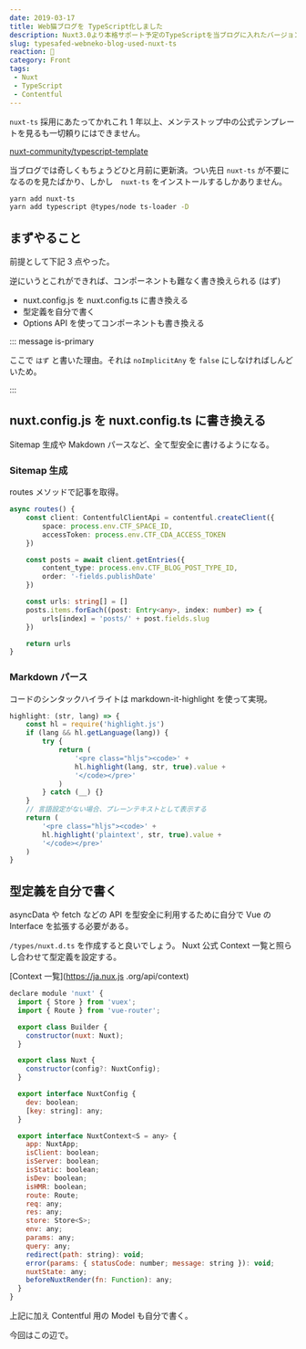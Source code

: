 ```yaml
---
date: 2019-03-17
title: Web猫ブログを TypeScript化しました
description: Nuxt3.0より本格サポート予定のTypeScriptを当ブログに入れたバージョンを作りました。ちなみにまだ本番稼働しておらず、今回は導入編の話のみとなります。
slug: typesafed-webneko-blog-used-nuxt-ts
reaction: 💪
category: Front
tags: 
 - Nuxt
 - TypeScript
 - Contentful
---
```


`nuxt-ts` 採用にあたってかれこれ 1 年以上、メンテストップ中の公式テンプレートを見るも一切頼りにはできません。

[nuxt-community/typescript-template](https://github.com/nuxt-community/typescript-template)

当ブログでは奇しくもちょうどひと月前に更新済。つい先日 `nuxt-ts` が不要になるのを見たばかり、しかし　`nuxt-ts` をインストールするしかありません。

```bash
yarn add nuxt-ts
yarn add typescript @types/node ts-loader -D
```

## まずやること

前提として下記 3 点やった。

逆にいうとこれができれば、コンポーネントも難なく書き換えられる (はず)

- nuxt.config.js を nuxt.config.ts に書き換える
- 型定義を自分で書く
- Options API を使ってコンポーネントも書き換える

::: message is-primary

ここで `はず` と書いた理由。それは `noImplicitAny` を `false` にしなければしんどいため。

:::

## nuxt.config.js を nuxt.config.ts に書き換える

Sitemap 生成や Makdown パースなど、全て型安全に書けるようになる。

### Sitemap 生成

routes メソッドで記事を取得。

```ts
async routes() {
    const client: ContentfulClientApi = contentful.createClient({
        space: process.env.CTF_SPACE_ID,
        accessToken: process.env.CTF_CDA_ACCESS_TOKEN
    })

    const posts = await client.getEntries({
        content_type: process.env.CTF_BLOG_POST_TYPE_ID,
        order: '-fields.publishDate'
    })

    const urls: string[] = []
    posts.items.forEach((post: Entry<any>, index: number) => {
        urls[index] = 'posts/' + post.fields.slug
    })

    return urls
}
```

### Markdown パース

コードのシンタックハイライトは markdown-it-highlight を使って実現。

```ts
highlight: (str, lang) => {
    const hl = require('highlight.js')
    if (lang && hl.getLanguage(lang)) {
        try {
            return (
                '<pre class="hljs"><code>' +
                hl.highlight(lang, str, true).value +
                '</code></pre>'
            )
        } catch (__) {}
    }
    // 言語設定がない場合、プレーンテキストとして表示する
    return (
        '<pre class="hljs"><code>' +
        hl.highlight('plaintext', str, true).value +
        '</code></pre>'
    )
}
```

## 型定義を自分で書く

asyncData や fetch などの API を型安全に利用するために自分で Vue の Interface を拡張する必要がある。

`/types/nuxt.d.ts` を作成すると良いでしょう。 Nuxt 公式 Context 一覧と照らし合わせて型定義を設定する。

[Context 一覧](https://ja.nux.js .org/api/context)

```js
declare module 'nuxt' {
  import { Store } from 'vuex';
  import { Route } from 'vue-router';

  export class Builder {
    constructor(nuxt: Nuxt);
  }

  export class Nuxt {
    constructor(config?: NuxtConfig);
  }

  export interface NuxtConfig {
    dev: boolean;
    [key: string]: any;
  }

  export interface NuxtContext<S = any> {
    app: NuxtApp;
    isClient: boolean;
    isServer: boolean;
    isStatic: boolean;
    isDev: boolean;
    isHMR: boolean;
    route: Route;
    req: any;
    res: any;
    store: Store<S>;
    env: any;
    params: any;
    query: any;
    redirect(path: string): void;
    error(params: { statusCode: number; message: string }): void;
    nuxtState: any;
    beforeNuxtRender(fn: Function): any;
  }
}
```

上記に加え Contentful 用の Model も自分で書く。

今回はこの辺で。
